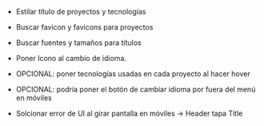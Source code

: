 - Estilar título de proyectos y tecnologías
- Buscar favicon y favicons para proyectos
- Buscar fuentes y tamaños para títulos
- Poner Icono al cambio de idioma.

- OPCIONAL: poner tecnologías usadas en cada proyecto al hacer hover
- OPCIONAL: podría poner el botón de cambiar idioma por fuera del menú en móviles


- Solcionar error de UI al girar pantalla en móviles -> Header tapa Title
